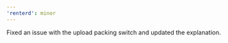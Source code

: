 ```yaml
---
'renterd': minor
---
```


Fixed an issue with the upload packing switch and updated the explanation.
